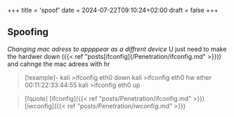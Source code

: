 +++
title = 'spoof'
date = 2024-07-22T09:10:24+02:00
draft = false
+++

## Spoofing 
*Changing mac adress to appppear as a diffrent device*
U just need to make the hardwer down ({{< ref "posts[ifconfig](/Penetration/ifconfig.md" >}}))
and cahnge the mac adrees with hr 
>[!example]-
>kali >ifconfig eth0 down
kali >ifconfig eth0 hw ether 00:11:22:33:44:55
kali >ifconfig eth0 up



>[!quote] [ifconfig]({{< ref "posts/Penetration/ifconfig.md" >}}) [iwconfig]({{< ref "posts/Penetration/iwconfig.md" >}})